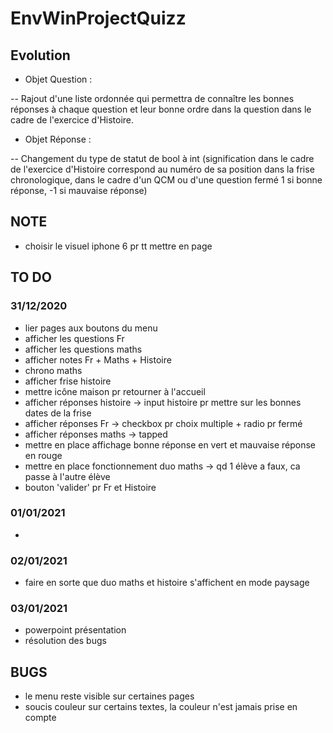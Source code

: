 # EnvWinProjectQuizz

## Evolution

- Objet Question :

-- Rajout d'une liste ordonnée qui permettra de connaître les bonnes réponses à chaque question et leur bonne ordre dans la question dans le cadre de l'exercice d'Histoire.

- Objet Réponse :

-- Changement du type de statut de bool à int (signification dans le cadre de l'exercice d'Histoire correspond au numéro de sa position dans la frise chronologique, dans le cadre d'un QCM ou d'une question fermé 1 si bonne réponse, -1 si mauvaise réponse)

## NOTE
- choisir le visuel iphone 6 pr tt mettre en page

## TO DO
### 31/12/2020
- lier pages aux boutons du menu
- afficher les questions Fr
- afficher les questions maths
- afficher notes Fr + Maths + Histoire
- chrono maths
- afficher frise histoire
- mettre icône maison pr retourner à l'accueil
- afficher réponses histoire -> input histoire pr mettre sur les bonnes dates de la frise
- afficher réponses Fr -> checkbox pr choix multiple + radio pr fermé
- afficher réponses maths -> tapped
- mettre en place affichage bonne réponse en vert et mauvaise réponse en rouge
- mettre en place fonctionnement duo maths -> qd 1 élève a faux, ca passe à l'autre élève
- bouton 'valider' pr Fr et Histoire

### 01/01/2021
- 

### 02/01/2021
- faire en sorte que duo maths et histoire s'affichent en mode paysage

### 03/01/2021
- powerpoint présentation
- résolution des bugs

## BUGS
- le menu reste visible sur certaines pages
- soucis couleur sur certains textes, la couleur n'est jamais prise en compte
